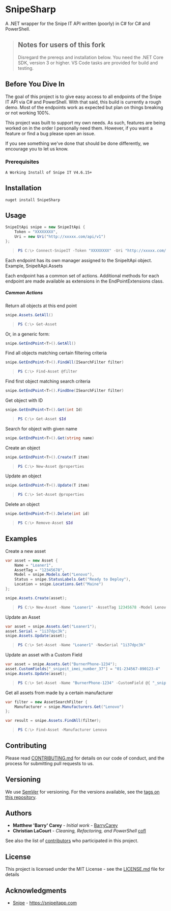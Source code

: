 # SnipeSharp

A .NET wrapper for the Snipe IT API written (poorly) in C# for C# and PowerShell.

> ## Notes for users of this fork
>
> Disregard the prereqs and installation below. You need the .NET Core SDK, version 3 or higher.
> VS Code tasks are provided for build and testing.
>

## Before You Dive In

The goal of this project is to give easy access to all endpoints of the Snipe IT API via C# and PowerShell. With that said, this build is currently a rough demo. Most of the endpoints work as expected but plan on things breaking or not working 100%.

This project was built to support my own needs. As such, features are being worked on in the order I personally need them. However, if you want a feature or find a bug please open an issue. 

If you see something we've done that should be done differently, we encourage you to let us know.

### Prerequisites

```
A Working Install of Snipe IT V4.6.15+
```

## Installation

```
nuget install SnipeSharp
```

## Usage

```csharp
SnipeItApi snipe = new SnipeItApi {
    Token = "XXXXXXXX",
    Uri = new Uri("http://xxxxx.com/api/v1")
};
```

> ```powershell
> PS C:\> Connect-SnipeIT -Token "XXXXXXXX" -Uri "http://xxxxx.com/api/v1"
> ```

Each endpoint has its own manager assigned to the SnipeItApi object.  Example, SnipeItApi.Assets 

Each endpoint has a common set of actions. Additional methods for each endpoint are made available as extensions in the EndPointExtensions class.

##### Common Actions
Return all objects at this end point
```csharp
snipe.Assets.GetAll()
```

> ```powershell
> PS C:\> Get-Asset
> ```

Or, in a generic form:
```csharp
snipe.GetEndPoint<T>().GetAll()
```

Find all objects matching certain filtering criteria 
```csharp
snipe.GetEndPoint<T>().FindAll(ISearchFilter filter)
```

> ```powershell
> PS C:\> Find-Asset @filter
> ```

Find first object matching search criteria
```csharp
snipe.GetEndPoint<T>().FindOne(ISearchFilter filter)
```

Get object with ID
```csharp
snipe.GetEndPoint<T>().Get(int Id)
```

> ```powershell
> PS C:\> Get-Asset $Id
> ```

Search for object with given name
```csharp
snipe.GetEndPoint<T>().Get(string name)
```

Create an object
```csharp
snipe.GetEndPoint<T>().Create(T item)
```

> ```powershell
> PS C:\> New-Asset @properties
> ```

Update an object
```csharp
snipe.GetEndPoint<T>().Update(T item)
```

> ```powershell
> PS C:\> Set-Asset @properties
> ```

Delete an object
```csharp
snipe.GetEndPoint<T>().Delete(int id)
```

> ```powershell
> PS C:\> Remove-Asset $Id
> ```

## Examples

Create a new asset
```csharp
var asset = new Asset {
    Name = "Loaner1",
    AssetTag = "12345678",
    Model = snipe.Models.Get("Lenovo"),
    Status = snipe.StatusLabels.Get("Ready to Deploy"),
    Location = snipe.Locations.Get("Maine")
};

snipe.Assets.Create(asset);
```

> ```powershell
> PS C:\> New-Asset -Name "Loaner1" -AssetTag 12345678 -Model Lenovo -Status "Ready to Deploy" -Location Maine
> ```

Update an Asset
```csharp
var asset = snipe.Assets.Get("Loaner1");
asset.Serial = "1i37dpc3k";
snipe.Assets.Update(asset);
```

> ```powershell
> PS C:\> Set-Asset -Name "Loaner1" -NewSerial "1i37dpc3k"
> ```

Update an asset with a Custom Field
```csharp
var asset = snipe.Assets.Get("BurnerPhone-1234");
asset.CustomFields["_snipeit_imei_number_37"] = "01-234567-890123-4"
snipe.Assets.Update(asset);
```

> ```powershell
> PS C:\> Set-Asset -Name "BurnerPhone-1234" -CustomField @{ "_snipeit_imei_number_37" = "01-234567-890123-4" }
> ```

Get all assets from made by a certain manufacturer
```csharp
var filter = new AssetSearchFilter {
    Manufacturer = snipe.Manufacturers.Get("Lenovo")
};

var result = snipe.Assets.FindAll(filter);
```

> ```powershell
> PS C:\> Find-Asset -Manufacturer Lenovo
> ```
## Contributing

Please read [CONTRIBUTING.md](https://gist.github.com/PurpleBooth/b24679402957c63ec426) for details on our code of conduct, and the process for submitting pull requests to us.

## Versioning

We use [SemVer](http://semver.org/) for versioning. For the versions available, see the [tags on this repository](./SnipeSharp/tags).

## Authors

* **Matthew 'Barry' Carey** - *Initial work* - [BarryCarey](https://github.com/barrycarey)
* **Christian LaCourt** - *Cleaning, Refactoring, and PowerShell* [cofl](https://github.com/cofl)

See also the list of [contributors](./SnipeSharp/contributors) who participated in this project.

## License

This project is licensed under the MIT License - see the [LICENSE.md](LICENSE.md) file for details

## Acknowledgments

* [Snipe](https://github.com/snipe) - https://snipeitapp.com
